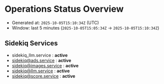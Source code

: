 # Operations Status Overview

- Generated at: `2025-10-05T15:10:34Z` (UTC)
- Window: last 5 minutes (`2025-10-05T15:05:34Z` → `2025-10-05T15:10:34Z`)

## Sidekiq Services
- sidekiq_llm.service : **active**
- sidekiq@ads.service : **active**
- sidekiq@images.service : **active**
- sidekiq@llm.service : **active**
- sidekiq@score.service : **active**

